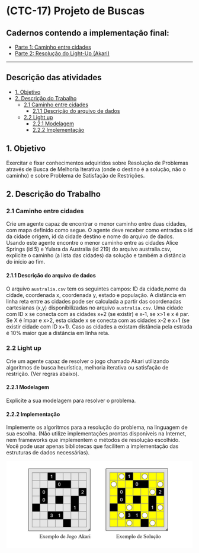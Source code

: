 # (CTC-17) Projeto de Buscas

## <a name='Cadernoscontendoaimplementaofinal:'></a>Cadernos contendo a implementação final:
- [Parte 1: Caminho entre cidades](city-path.ipynb)
- [Parte 2: Resolução do Light-Up (Akari)](hill-climb.ipynb)

---

## Descrição das atividades

<!-- vscode-markdown-toc -->
* [1. Objetivo](#Objetivo)
* [2. Descrição do Trabalho](#DescriodoTrabalho)
	* [2.1 Caminho entre cidades](#Caminhoentrecidades)
		* [2.1.1 Descrição do arquivo de dados](#Descriodoarquivodedados)
	* [2.2 Light up](#Lightup)
		* [2.2.1 Modelagem](#Modelagem)
		* [2.2.2 Implementação](#Implementao)

<!-- vscode-markdown-toc-config
	numbering=false
	autoSave=true
	/vscode-markdown-toc-config -->
<!-- /vscode-markdown-toc -->


## <a name='Objetivo'></a>1. Objetivo

Exercitar e fixar conhecimentos adquiridos sobre Resolução de Problemas através de Busca de Melhoria Iterativa (onde o destino é a solução, não o caminho) e sobre Problema de Satisfação de Restrições.

## <a name='DescriodoTrabalho'></a>2. Descrição do Trabalho

### <a name='Caminhoentrecidades'></a>2.1 Caminho entre cidades
Crie um agente capaz de encontrar o menor caminho entre duas cidades, com mapa definido como segue. O agente deve receber como entradas o id da cidade origem, id da cidade destino e nome do arquivo de dados. Usando este agente encontre o menor caminho entre as cidades Alice Springs (id 5) e Yulara da Australia (id 219) do arquivo australia.csv, explicite o caminho (a lista das cidades) da solução e também a distância do início ao fim.

#### <a name='Descriodoarquivodedados'></a>2.1.1 Descrição do arquivo de dados
O arquivo `australia.csv` tem os seguintes campos: ID da cidade,nome da cidade, coordenada x, coordenada y, estado e população. A distância em linha reta entre as cidades pode ser calculada a partir das coordenadas cartesianas (x,y) disponibilizadas no arquivo `australia.csv`. Uma cidade com ID x se conecta com as cidades x+2 (se existir) e x-1, se x>1 e x é par. Se X é ímpar e x>2, esta cidade x se conecta com as cidades x-2 e x+1 (se existir cidade com ID x+1). Caso as cidades a existam distância pela estrada é 10% maior que a distância em linha reta.

### <a name='Lightup'></a>2.2 Light up
Crie um agente capaz de resolver o jogo chamado Akari utilizando algoritmos de busca heurística, melhoria iterativa ou satisfação de restrição. (Ver regras abaixo).

#### <a name='Modelagem'></a>2.2.1 Modelagem
Explicite a sua modelagem para resolver o problema.

#### <a name='Implementao'></a>2.2.2 Implementação
Implemente os algoritmos para a resolução do problema, na linguagem de sua escolha. (Não utilize implementações prontas disponíveis na Internet, nem frameworks que implementem o métodos de resolução escolhido. Você pode usar apenas bibliotecas que facilitem a implementação das estruturas de dados necessárias).

![akari](images/akari.png)
